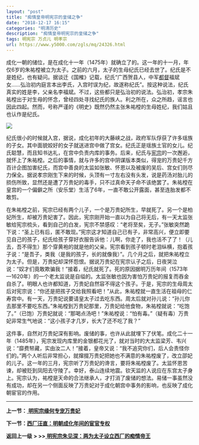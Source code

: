 ```yaml
---
layout: "post"
title: "痴情皇帝明宪宗的皇储之争"
date: "2018-12-17 16:15"
categories: "明清历史"
description: "痴情皇帝明宪宗的皇储之争"
tags: 明宪宗 万贞儿 明孝宗
url: https://www.y5000.com/zgls/mq/24326.html
---
```






成化一朝的储位，是在成化十一年（1475年）就确立了的。这一年的十一月，年仅6岁的朱祐樘被立为太子。之前的六月，太子的生母纪氏已经去世了。纪氏是不是姓纪，也有疑问。据谈迁《国榷》记载，纪氏“广西贺县人，中军[都督](https://baike.so.com/doc/5622966.html)福斌女……弘治初内庭言本出李氏，入宫时误为纪，故遂称纪氏”。按这种说法，纪氏真实的姓是李，父亲名李福斌。不过，这些都只是弘治初的说法。弘治初，孝宗朱祐樘出于对生母的怀念，曾经四处寻找纪氏的族人。利之所在，众之所趋，谣言也因此四起。然而，号称严谨的《明史》既然仍然主张朱祐樘的生母姓纪，我们姑且也认作是纪氏。

![](https://img.y5000.com/uploads/allimg/170726/12-1FH610534TT.jpg)

纪氏很小的时候就入宫，据说，成化初年的大藤峡之战，政府军队俘获了许多瑶族的子女。其中面貌姣好的女子就送进宫中做了宫女。纪氏正是瑶族土官的女儿。纪氏聪慧，而且知书达礼，在宫中负责内库的事务。后来，纪氏与[宪宗](https://baike.so.com/doc/1178407.html)的一次邂逅，就怀上了朱祐樘。之后的事情，就与许多的宫中阴谋版本类似，得宠的万贵妃千方百计企图加害纪氏，而宫中善良的太监如张敏、怀恩以及被废的吴后、宫女们则尽力保全。据说孝宗刚生下来的时候，头顶有一寸左右没有头发，说是药汤对胎儿的损伤所致，显然还是遭了万贵妃的毒手，只不过真命天子命不该绝罢了。朱祐樘在皇宫的一个偏僻之所（安乐堂）生活了6年，一直不敢公开露面，甚至连胎发都不敢剪。

在朱祐樘之前，宪宗已经有两个儿子，一个是万贵妃所生，早就死了。另一个是柏妃所生，却被万贵妃害了。因此，宪宗刚开始一直以为自己将无后，有一天太监张敏给宪宗梳头，看到自己的白发，宪宗不禁感叹：“老将至矣，无子。”张敏突然跪下说：“圣上已有后，匿不敢现。”宪宗这才知道自己已有子，非常高兴，便立即要见自己的孩子，纪氏给孩子穿好衣服告诉他：儿啊，你走了，我也活不了了！（儿去，吾不得生）那个穿黄袍的就是他的父亲。宪宗看到孩子顿时老泪纵横，抱着孩子说：“是吾子，类我（是我的孩子，长的就像我）”。几个月之后，就把朱祐樘立为太子。但是，万贵妃却深怀怨恨。据说万贵妃在宪宗认子之后，日夜哭泣说：“奴才们竟敢欺骗我！”接着，纪氏就死了。死的原因据明万历年间（1573年—1620年）的一个老太监说是自缢的。太监张敏也因为害怕万贵妃的报复而吞金自杀了。明眼人也许都知道，万贵妃自然容不得这个孩子。于是，宪宗的生母周太后对宪宗说：“你还是把孩子交给我照看吧！”从此，朱祐樘就一直生活在祖母的仁寿宫中。有一天，万贵妃说要请皇太子过去吃东西。周太后就对孙儿说：“孙儿你去那里不要吃东西。”朱祐樘到万贵妃那里，万贵妃给他食物，朱祐樘就说：“吃饱了。”（已饱）万贵妃就说：“那喝点汤吧！”朱祐樘说：“怕有毒。”（疑有毒）万贵妃非常生气地说：“这小孩子才几岁，长大了还不吃了我？”

这件事，自然对万贵妃深有影响。废储的事，也许从此就埋下了伏笔。成化二十一年（1485年），宪宗发现内库里的金银都花光了，就对当时的大太监梁芳、韦兴说：“靡费帑藏，实由汝二人！”接着，皇帝又说：“我不追究你们，后人会责怪你们的。”两个人听后非常担心，就撺掇万贵妃把她也不满意的朱祐樘废了，改立邵妃的儿子。这一年的三月，宪宗听了万贵妃的谗言，要将朱祐樘废了。太监怀恩苦谏，却被贬到凤阳去守陵了。幸好，泰山连续地震。钦天监的人说应在东宫太子身上。宪宗认为，祐樘是天命的合法继承人，才打消了废储的想法。易储一事虽然没有成功，却在另一个侧面反映了万贵妃对于成化朝宫中事务的影响，也反映了成化朝宦官的作用。

* * *

**上一节：**[ **明宪宗缘何专宠万贵妃**](https://www.y5000.com/zgls/mq/24325.html)

**下一节：[西厂汪直：明朝成化年间的宦官专权](https://www.y5000.com/zgls/mq/24327.html)**

**返回上一级** **> >>**[
**明宪宗朱见深：两为太子设立西厂的痴情帝王**](https://www.y5000.com/zgls/mq/24319.html)
